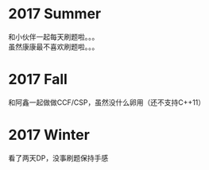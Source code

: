 # 2017 Summer 
和小伙伴一起每天刷题啦。。。  
虽然康康最不喜欢刷题啦。。。  
# 2017 Fall
和阿鑫一起做做CCF/CSP，虽然没什么卵用（还不支持C++11）  
# 2017 Winter
看了两天DP，没事刷题保持手感  
